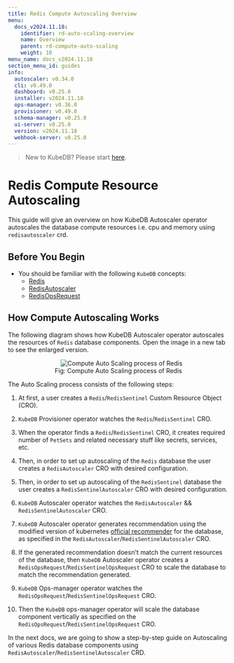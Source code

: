 ```yaml
---
title: Redis Compute Autoscaling Overview
menu:
  docs_v2024.11.18:
    identifier: rd-auto-scaling-overview
    name: Overview
    parent: rd-compute-auto-scaling
    weight: 10
menu_name: docs_v2024.11.18
section_menu_id: guides
info:
  autoscaler: v0.34.0
  cli: v0.49.0
  dashboard: v0.25.0
  installer: v2024.11.18
  ops-manager: v0.36.0
  provisioner: v0.49.0
  schema-manager: v0.25.0
  ui-server: v0.25.0
  version: v2024.11.18
  webhook-server: v0.25.0
---
```


> New to KubeDB? Please start [here](/docs/v2024.11.18/README).

# Redis Compute Resource Autoscaling

This guide will give an overview on how KubeDB Autoscaler operator autoscales the database compute resources i.e. cpu and memory using `redisautoscaler` crd.

## Before You Begin

- You should be familiar with the following `KubeDB` concepts:
  - [Redis](/docs/v2024.11.18/guides/redis/concepts/redis)
  - [RedisAutoscaler](/docs/v2024.11.18/guides/redis/concepts/autoscaler)
  - [RedisOpsRequest](/docs/v2024.11.18/guides/redis/concepts/redisopsrequest)

## How Compute Autoscaling Works

The following diagram shows how KubeDB Autoscaler operator autoscales the resources of `Redis` database components. Open the image in a new tab to see the enlarged version.

<figure align="center">
  <img alt="Compute Auto Scaling process of Redis" src="/docs/v2024.11.18/images/redis/rd-compute-autoscaling.svg">
<figcaption align="center">Fig: Compute Auto Scaling process of Redis</figcaption>
</figure>

The Auto Scaling process consists of the following steps:

1. At first, a user creates a `Redis`/`RedisSentinel` Custom Resource Object (CRO).

2. `KubeDB` Provisioner  operator watches the `Redis`/`RedisSentinel` CRO.

3. When the operator finds a `Redis`/`RedisSentinel` CRO, it creates required number of `PetSets` and related necessary stuff like secrets, services, etc.

4. Then, in order to set up autoscaling of the `Redis` database the user creates a `RedisAutoscaler` CRO with desired configuration.

5. Then, in order to set up autoscaling of the `RedisSentinel` database the user creates a `RedisSentinelAutoscaler` CRO with desired configuration.

6. `KubeDB` Autoscaler operator watches the `RedisAutoscaler` && `RedisSentinelAutoscaler` CRO.

7. `KubeDB` Autoscaler operator generates recommendation using the modified version of kubernetes [official recommender](https://github.com/kubernetes/autoscaler/tree/master/vertical-pod-autoscaler/pkg/recommender) for the database, as specified in the `RedisAutoscaler`/`RedisSentinelAutoscaler` CRO.

8. If the generated recommendation doesn't match the current resources of the database, then `KubeDB` Autoscaler operator creates a `RedisOpsRequest`/`RedisSentinelOpsRequest` CRO to scale the database to match the recommendation generated.

9. `KubeDB` Ops-manager operator watches the `RedisOpsRequest`/`RedisSentinelOpsRequest` CRO.

10. Then the `KubeDB` ops-manager operator will scale the database component vertically as specified on the `RedisOpsRequest`/`RedisSentinelOpsRequest` CRO.

In the next docs, we are going to show a step-by-step guide on Autoscaling of various Redis database components using `RedisAutoscaler`/`RedisSentinelAutoscaler` CRD.
